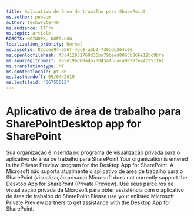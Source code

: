 ```yaml
---
title: Aplicativo de área de trabalho para SharePoint
ms.author: pebaum
author: Techwriter40
ms.audience: ITPro
ms.topic: article
ROBOTS: NOINDEX, NOFOLLOW
localization_priority: Normal
ms.assetid: 82dcee94-656f-4ec8-a9b2-730adb564c06
ms.openlocfilehash: f3c412932769d35ba79beed8065b866e12bc9bfa
ms.sourcegitcommit: a65d196d00adb70045af5caca9828fe44b951f61
ms.translationtype: MT
ms.contentlocale: pt-BR
ms.lasthandoff: 09/04/2019
ms.locfileid: "36755512"
---
```

# <a name="desktop-app-for-sharepoint"></a><span data-ttu-id="6ce56-102">Aplicativo de área de trabalho para SharePoint</span><span class="sxs-lookup"><span data-stu-id="6ce56-102">Desktop app for SharePoint</span></span>

<span data-ttu-id="6ce56-103">Sua organização é inserida no programa de visualização privada para o aplicativo de área de trabalho para SharePoint.</span><span class="sxs-lookup"><span data-stu-id="6ce56-103">Your organization is entered in the Private Preview program for the Desktop App for SharePoint.</span></span> <span data-ttu-id="6ce56-104">A Microsoft não suporta atualmente o aplicativo de área de trabalho para o SharePoint (visualização privada).</span><span class="sxs-lookup"><span data-stu-id="6ce56-104">Microsoft does not currently support the Desktop App for SharePoint (Private Preview).</span></span> <span data-ttu-id="6ce56-105">Use seus parceiros de visualização privada da Microsoft para obter assistência com o aplicativo de área de trabalho do SharePoint.</span><span class="sxs-lookup"><span data-stu-id="6ce56-105">Please use your enlisted Microsoft Private Preview partners to get assistance with the Desktop App for SharePoint.</span></span>
